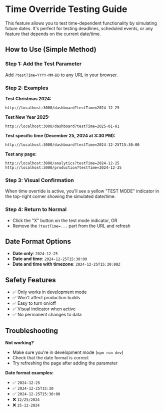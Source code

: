 # Time Override Testing Guide

This feature allows you to test time-dependent functionality by simulating future dates. It's perfect for testing deadlines, scheduled events, or any feature that depends on the current date/time.

## How to Use (Simple Method)

### Step 1: Add the Test Parameter
Add `?testTime=YYYY-MM-DD` to any URL in your browser.

### Step 2: Examples

**Test Christmas 2024:**
```
http://localhost:3000/dashboard?testTime=2024-12-25
```

**Test New Year 2025:**
```
http://localhost:3000/dashboard?testTime=2025-01-01
```

**Test specific time (December 25, 2024 at 3:30 PM):**
```
http://localhost:3000/dashboard?testTime=2024-12-25T15:30:00
```

**Test any page:**
```
http://localhost:3000/analytics?testTime=2024-12-25
http://localhost:3000/production?testTime=2024-12-25
```

### Step 3: Visual Confirmation
When time override is active, you'll see a yellow "TEST MODE" indicator in the top-right corner showing the simulated date/time.

### Step 4: Return to Normal
- Click the "X" button on the test mode indicator, OR
- Remove the `?testTime=...` part from the URL and refresh

## Date Format Options

- **Date only**: `2024-12-25`
- **Date and time**: `2024-12-25T15:30:00`
- **Date and time with timezone**: `2024-12-25T15:30:00Z`

## Safety Features

- ✅ Only works in development mode
- ✅ Won't affect production builds
- ✅ Easy to turn on/off
- ✅ Visual indicator when active
- ✅ No permanent changes to data

## Troubleshooting

**Not working?**
- Make sure you're in development mode (`npm run dev`)
- Check that the date format is correct
- Try refreshing the page after adding the parameter

**Date format examples:**
- ✅ `2024-12-25`
- ✅ `2024-12-25T15:30`
- ✅ `2024-12-25T15:30:00`
- ❌ `12/25/2024`
- ❌ `25-12-2024`
